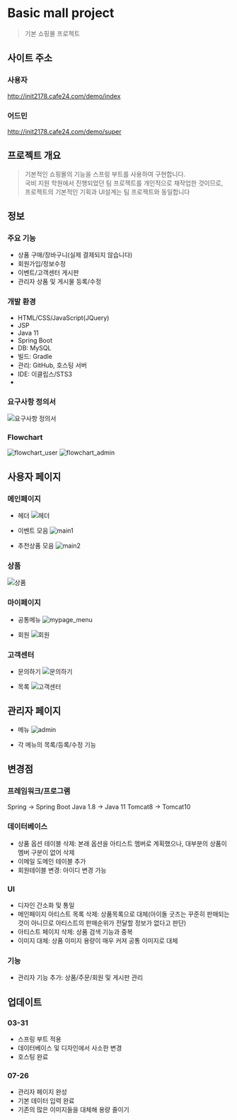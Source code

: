 # Basic mall project
> 기본 쇼핑몰 프로젝트

## 사이트 주소
### 사용자
http://init2178.cafe24.com/demo/index
### 어드민
http://init2178.cafe24.com/demo/super

## 프로젝트 개요
> 기본적인 쇼핑몰의 기능을 스프링 부트를 사용하여 구현합니다.<br>
국비 지원 학원에서 진행되었던 팀 프로젝트를 개인적으로 재작업한 것이므로, <br>
프로젝트의 기본적인 기획과 UI설계는 팀 프로젝트와 동일합니다

## 정보
### 주요 기능
  - 상품 구매/장바구니(실제 결제되지 않습니다)
  - 회원가입/정보수정
  - 이벤트/고객센터 게시판
  - 관리자 상품 및 게시물 등록/수정

 ### 개발 환경
  - HTML/CSS/JavaScript(JQuery)
  - JSP
  - Java 11
  - Spring Boot
  - DB: MySQL
  - 빌드: Gradle
  - 관리: GitHub, 호스팅 서버
  - IDE: 이클립스/STS3
  -
### 요구사항 정의서
![요구사항 정의서](https://github.com/marshmellow2178/mall/assets/115971843/5b80ac08-8061-4e2e-a580-07b39798fc9b)

### Flowchart
![flowchart_user](https://github.com/marshmellow2178/mall/assets/115971843/6dd14dcb-0a98-4dd7-b684-ffc0e2e30319)
![flowchart_admin](https://github.com/marshmellow2178/mall/assets/115971843/596e735f-276d-4144-82b0-c768e6cc65b5)

## 사용자 페이지
### 메인페이지
- 헤더
![헤더](https://github.com/marshmellow2178/mall/assets/115971843/7d0a7513-4b1e-4ff9-af29-eaccf8ce2fde)

- 이벤트 모음 
![main1](https://github.com/marshmellow2178/mall/assets/115971843/b60ea70c-3155-4cd7-a411-8cac56019362)

- 추천상품 모음
![main2](https://github.com/marshmellow2178/mall/assets/115971843/9d5ddca1-baa6-40b7-808c-253184fe0356)

### 상품
![상품](https://github.com/marshmellow2178/mall/assets/115971843/d9772e10-27d1-4766-b118-d0ced220fe75)

### 마이페이지
- 공통메뉴
![mypage_menu](https://github.com/marshmellow2178/mall/assets/115971843/e45147cb-359b-4626-8a17-48edd8b03eaf)

- 회원
![회원](https://github.com/marshmellow2178/mall/assets/115971843/9ccd340f-3fc9-4f69-8488-cb7de50a2d0e)

### 고객센터
- 문의하기
![문의하기](https://github.com/marshmellow2178/mall/assets/115971843/71a8fcf2-5d37-4c20-81b1-dd9e4523a417)

- 목록
![고객센터](https://github.com/marshmellow2178/mall/assets/115971843/ee2b61b9-bd87-400d-9aae-2b399406e21e)

## 관리자 페이지
- 메뉴
![admin](https://github.com/marshmellow2178/mall/assets/115971843/9d0c5e7b-8a60-461a-8f49-ca5405fe3c0c)

- 각 메뉴의 목록/등록/수정 기능

## 변경점
### 프레임워크/프로그램
Spring -> Spring Boot
Java 1.8 -> Java 11
Tomcat8 -> Tomcat10

### 데이터베이스
- 상품 옵션 테이블 삭제: 본래 옵션을 아티스트 멤버로 계획했으나, 대부분의 상품이 멤버 구분이 없어 삭제
- 이메일 도메인 테이블 추가
- 회원테이블 변경: 아이디 변경 가능

### UI
- 디자인 간소화 및 통일
- 메인페이지 아티스트 목록 삭제: 상품목록으로 대체(아이돌 굿즈는 꾸준히 판매되는 것이 아니므로
아티스트의 판매순위가 전달할 정보가 없다고 판단)
- 아티스트 페이지 삭제: 상품 검색 기능과 중복
- 이미지 대체: 상품 이미지 용량이 매우 커져 공통 이미지로 대체

### 기능
- 관리자 기능 추가: 상품/주문/회원 및 게시판 관리

## 업데이트
### 03-31
  - 스프링 부트 적용
  - 데이터베이스 및 디자인에서 사소한 변경
  - 호스팅 완료
### 07-26
  - 관리자 페이지 완성
  - 기본 데이터 입력 완료
  - 기존의 많은 이미지들을 대체해 용량 줄이기

